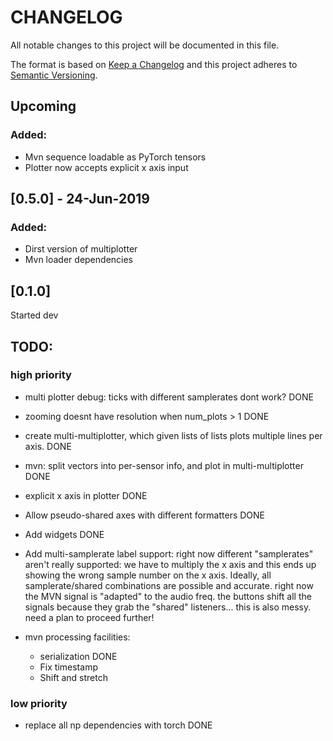 # CHANGELOG
All notable changes to this project will be documented in this file.

The format is based on [Keep a Changelog](https://keepachangelog.com/en/1.0.0/)
and this project adheres to [Semantic Versioning](https://semver.org/spec/v2.0.0.html).


## Upcoming

### Added:

* Mvn sequence loadable as PyTorch tensors
* Plotter now accepts explicit x axis input

## [0.5.0] - 24-Jun-2019

### Added:

* Dirst version of multiplotter
* Mvn loader dependencies


## [0.1.0]

Started dev



## TODO:


### high priority

* multi plotter debug: ticks with different samplerates dont work? DONE
* zooming doesnt have resolution when num_plots > 1 DONE

* create multi-multiplotter, which given lists of lists plots multiple lines per axis. DONE

* mvn: split vectors into per-sensor info, and plot in multi-multiplotter DONE

* explicit x axis in plotter DONE

* Allow pseudo-shared axes with different formatters DONE

* Add widgets DONE

* Add multi-samplerate label support: right now different "samplerates" aren't really supported: we have to multiply the x axis and this ends up showing the wrong sample number on the x axis. Ideally, all samplerate/shared combinations are possible and accurate. right now the MVN signal is "adapted" to the audio freq. the buttons shift all the signals because they grab the "shared" listeners... this is also messy. need a plan to proceed further!

* mvn processing facilities:
  * serialization DONE
  * Fix timestamp
  * Shift and stretch


### low priority
* replace all np dependencies with torch DONE
